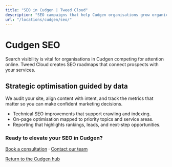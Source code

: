 ```yaml
---
title: "SEO in Cudgen | Tweed Cloud"
description: "SEO campaigns that help Cudgen organisations grow organic visibility."
url: "/locations/cudgen/seo/"
---
```


# Cudgen SEO

Search visibility is vital for organisations in Cudgen competing for attention online. Tweed Cloud creates SEO roadmaps that connect prospects with your services.

## Strategic optimisation guided by data

We audit your site, align content with intent, and track the metrics that matter so you can make confident marketing decisions.

- Technical SEO improvements that support crawling and indexing.
- On-page optimisation mapped to priority topics and service areas.
- Reporting that highlights rankings, leads, and next-step opportunities.

### Ready to elevate your SEO in Cudgen?

[Book a consultation](/consultation/) · [Contact our team](/contact/)

[Return to the Cudgen hub](/locations/cudgen/)
